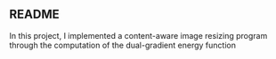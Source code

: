 ## README
In this project, I implemented a content-aware image resizing program through the computation of the dual-gradient energy function 

